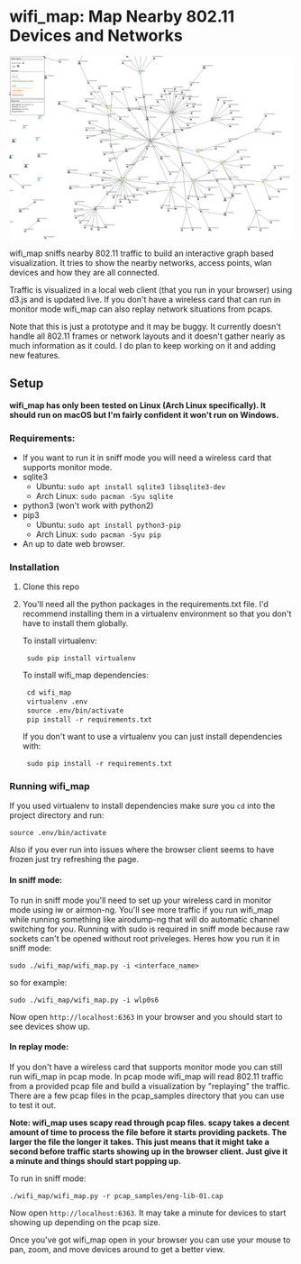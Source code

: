 # wifi_map: Map Nearby 802.11 Devices and Networks

![screenshot wifi_map](screenshot.png)

wifi_map sniffs nearby 802.11 traffic to build an interactive graph based visualization. It tries to show the nearby networks, access points, wlan devices and how they are all connected.

Traffic is visualized in a local web client (that you run in your browser) using d3.js and is updated live. If you don't have a wireless card that can run in monitor mode wifi_map can also replay network situations from pcaps.

Note that this is just a prototype and it may be buggy. It currently doesn't handle all 802.11 frames or network layouts and it doesn't gather nearly as much information as it could. I do plan to keep working on it and adding new features.

## Setup

**wifi_map has only been tested on Linux (Arch Linux specifically). It should run on macOS but I'm fairly confident it won't run on Windows.**

### Requirements:
* If you want to run it in sniff mode you will need a wireless card that supports monitor mode.
* sqlite3
    * Ubuntu: `sudo apt install sqlite3 libsqlite3-dev`
    * Arch Linux: `sudo pacman -Syu sqlite`
* python3 (won't work with python2)
* pip3
    * Ubuntu: `sudo apt install python3-pip`
    * Arch Linux: `sudo pacman -Syu pip`
* An up to date web browser.

### Installation
1) Clone this repo
2) You'll need all the python packages in the requirements.txt file. I'd recommend installing them in a virtualenv environment so that you don't have to install them globally.

    To install virtualenv:

        sudo pip install virtualenv

    To install wifi_map dependencies:

        cd wifi_map
        virtualenv .env
        source .env/bin/activate
        pip install -r requirements.txt

    If you don't want to use a virtualenv you can just install dependencies with:

        sudo pip install -r requirements.txt


### Running wifi_map

If you used virtualenv to install dependencies make sure you `cd` into the project directory and run:

    source .env/bin/activate

Also if you ever run into issues where the browser client seems to have frozen just try refreshing the page.

#### In sniff mode:

To run in sniff mode you'll need to set up your wireless card in monitor mode using iw or airmon-ng. You'll see more traffic if you run wifi_map while running something like airodump-ng that will do automatic channel switching for you. Running with sudo is required in sniff mode because raw sockets can't be opened without root priveleges. Heres how you run it in sniff mode:

    sudo ./wifi_map/wifi_map.py -i <interface_name>

so for example:

    sudo ./wifi_map/wifi_map.py -i wlp0s6

Now open `http://localhost:6363` in your browser and you should start to see devices show up.


#### In replay mode:

If you don't have a wireless card that supports monitor mode you can still run wifi_map in pcap mode. In pcap mode wifi_map will read 802.11 traffic from a provided pcap file and build a visualization by "replaying" the traffic. There are a few pcap files in the pcap_samples directory that you can use to test it out.

**Note: wifi_map uses scapy read through pcap files. scapy takes a decent amount of time to process the file before it starts providing packets. The larger the file the longer it takes. This just means that it might take a second before traffic starts showing up in the browser client. Just give it a minute and things should start popping up.**

To run in sniff mode:

    ./wifi_map/wifi_map.py -r pcap_samples/eng-lib-01.cap

Now open `http://localhost:6363`. It may take a minute for devices to start showing up depending on the pcap size.


Once you've got wifi_map open in your browser you can use your mouse to pan, zoom, and move devices around to get a better view.



